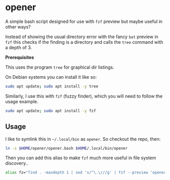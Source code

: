 # opener
A simple bash script designed for use with `fzf` preview but maybe useful in other ways?

Instead of showing the usual directory error with the fancy `bat` preview in `fzf` this checks if the finding is a directory and calls the `tree` command with a depth of 3.

**Prerequisites**

This uses the program `tree` for graphical dir listings.

On Debian systems you can install it like so:

```bash
sudo apt update; sudo apt install -y tree
```

Similarly, I use this with `fzf` (fuzzy finder), which you will need to follow the usage example.

```bash
sudo apt update; sudo apt install -y fzf
```

## Usage

I like to symlink this in `~/.local/bin` as `opener`.  So checkout the repo, then:

```bash
ln -s $HOME/opener/opener.bash $HOME/.local/bin/opener
```

Then you can add this alias to make `fzf` much more useful in file system discovery..

```bash
alias fz="find . -maxdepth 1 | sed 's/^\.\///g' | fzf --preview 'opener {}'"
```
